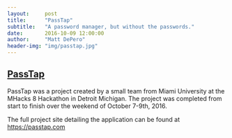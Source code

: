 ```yaml
---
layout:     post
title:      "PassTap"
subtitle:   "A password manager, but without the passwords."
date:       2016-10-09 12:00:00
author:     "Matt DePero"
header-img: "img/passtap.jpg"
---
```


<h2><a href="https://passtap.com" target="_BLANK">PassTap</a></h2>
<p>

PassTap was a project created by a small team from Miami University at the MHacks 8 Hackathon in Detroit Michigan. The project was completed from start to finish over the weekend of October 7-9th, 2016.

</p>

<p>
The full project site detailing the application can be found at <a href="https://passtap.com" target="_BLANK">https://passtap.com</a>
</p>